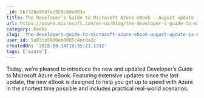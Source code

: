 ```yaml
---
_id: 5b7320e9fd7ac959c89e003e
title: The Developer’s Guide to Microsoft Azure eBook - August update is now available
url: https://azure.microsoft.com/en-us/blog/the-developer-s-guide-to-microsoft-azure-ebook-august-update-is-now-available/
category: books
slug: 'the-developers-guide-to-microsoft-azure-ebook-august-update-is-now-available'
user_id: 5a83ce59d6eb0005c4ecda2c
createdOn: '2018-08-14T18:35:21.131Z'
tags: ['azure']
---
```


Today, we’re pleased to introduce the new and updated Developer’s Guide to Microsoft Azure eBook. Featuring extensive updates since the last update, the new eBook is designed to help you get up to speed with Azure in the shortest time possible and includes practical real-world scenarios.


